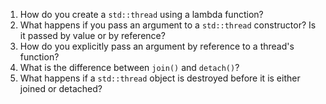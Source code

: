 1. How do you create a `std::thread` using a lambda function?
2. What happens if you pass an argument to a `std::thread` constructor? Is it passed by value or by reference?
3. How do you explicitly pass an argument by reference to a thread's function?
4. What is the difference between `join()` and `detach()`?
5. What happens if a `std::thread` object is destroyed before it is either joined or detached?